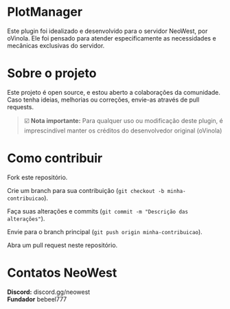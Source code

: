 # **PlotManager**

Este plugin foi idealizado e desenvolvido para o servidor NeoWest, por oVinola. Ele foi pensado para atender especificamente as necessidades e mecânicas exclusivas do servidor.

# **Sobre o projeto**

Este projeto é open source, e estou aberto a colaborações da comunidade. Caso tenha ideias, melhorias ou correções, envie-as através de pull requests.

> ☑️ **Nota importante:** Para qualquer uso ou modificação deste plugin, é imprescindível manter os créditos do desenvolvedor original (oVinola)

# **Como contribuir**

Fork este repositório.

Crie um branch para sua contribuição (```git checkout -b minha-contribuicao```).

Faça suas alterações e commits (```git commit -m "Descrição das alterações"```).

Envie para o branch principal (```git push origin minha-contribuicao```).

Abra um pull request neste repositório.


# **Contatos NeoWest**

**Discord:** discord.gg/neowest  
**Fundador** bebeel777
